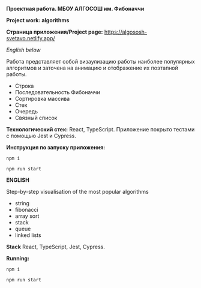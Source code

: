 **Проектная работа. МБОУ АЛГОСОШ им. Фибоначчи**

**Project work: algorithms**

**Страница приложения/Project page:**
https://algososh-svetavo.netlify.app/

_English below_

Работа представляет собой визаулизацию работы наиболее популярных алгоритмов и заточена на анимацию и отображение их поэтапной работы.

- Строка
- Последовательность Фибоначчи
- Сортировка массива
- Стек
- Очередь
- Связный список

**Технологический стек:**
React, TypeScript. Приложение покрыто тестами с помощью Jest и Cypress.

**Инструкция по запуску приложения:**

    npm i
   
    npm run start

**ENGLISH**

Step-by-step visualisation of the most popular algorithms 

- string
- fibonacci
- array sort
- stack
- queue
- linked lists

**Stack**
React, TypeScript, Jest, Cypress.

**Running:**

    npm i
   
    npm run start

